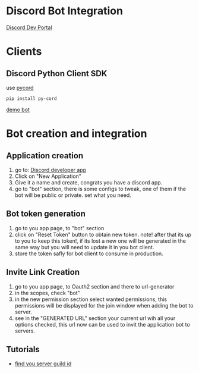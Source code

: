 # Discord Bot Integration

[Discord Dev Portal](https://discord.com/developers/docs/intro)

# Clients

## Discord Python Client SDK

use [pycord](https://guide.pycord.dev/installation)

``` shell
pip install py-cord
```

[demo bot](discord_bot.py)

# Bot creation and integration

## Application creation

1. go to: [Discord developer app](https://discord.com/developers/applications)
2. Click on "New Application"
3. Give it a name and create, congrats you have a discord app.
4. go to "bot" section, there is some configs to tweak, one of them if the bot will be public or private. set what you need.

## Bot token generation

1. go to you app page, to "bot" section
2. click on "Reset Token" button to obtain new token. note! after that its up to you to keep this token!, if its lost a new one will be generated in the same way but you will need to update it in you bot client.
3. store the token safly for bot client to consume in production.


## Invite Link Creation

1. go to you app page, to Oauth2 section and there to url-generator
2. in the scopes, check "bot"
3. in the new permission section select wanted permissions, this permissions will be displayed for the join window when adding the bot to server.
4. see in the "GENERATED URL" section your current url wih all your options checked, this url now can be used to invit the application bot to servers.

## Tutorials

- [find you server guild id](https://support.discord.com/hc/en-us/articles/206346498-Where-can-I-find-my-User-Server-Message-ID-)

